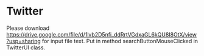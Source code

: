 # Twitter
Please download https://drive.google.com/file/d/1lvb2D5nfi_ddRrtVGdxaGL6kQU8I8OtX/view?usp=sharing for input file text.
Put in method searchButtonMouseClicked in TwitterUI class.
